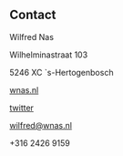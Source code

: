 <article><h2>Contact</h2><div class="vcard"><p class="fn">Wilfred Nas</p><div class="adr"><p class="street-address">Wilhelminastraat 103</p>    <p><span class="postal-code">5246 XC</span> <span class="locality">`s-Hertogenbosch</span></p><p class="url"><a href="http://wnas.nl/" rel="me">wnas.nl</a><p><p class="url"><a href="http://twitter.com/wnas">twitter</a></p><p class="email"><a href="mailto:&#119;&#105;&#108;&#102;r&#101;&#100;&#64;&#119;&#110;a&#115;&#46;nl" rel="me">wilfred@<span style="display:none;">somemorecontent.to throw te $ chase of * tail</span>wnas.nl</a></p><p class="tel cell">+316 2426 9159</p></div></div></article>